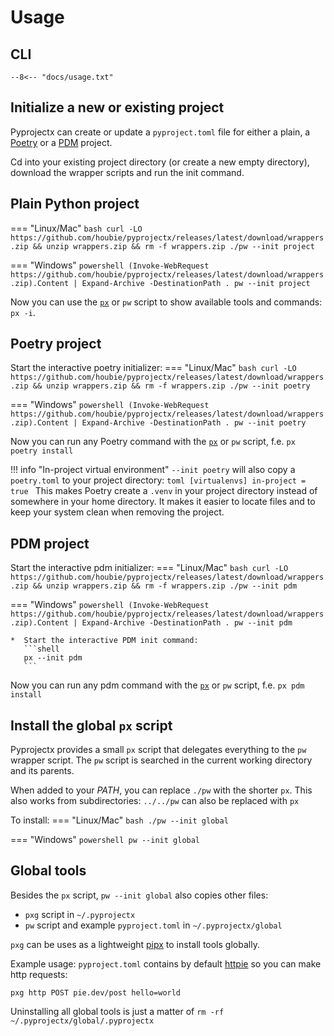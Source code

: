 # Usage

## CLI
```
--8<-- "docs/usage.txt"
```

## Initialize a new or existing project
Pyprojectx can create or update a `pyproject.toml` file for either a plain, a [Poetry](https://python-poetry.org/)
or a [PDM](https://pdm.fming.dev/) project.

Cd into your existing project directory (or create a new empty directory), download the wrapper scripts
and run the init command.

## Plain Python project
=== "Linux/Mac"
    ```bash
    curl -LO https://github.com/houbie/pyprojectx/releases/latest/download/wrappers.zip && unzip wrappers.zip && rm -f wrappers.zip
    ./pw --init project
    ```

=== "Windows"
    ```powershell
    (Invoke-WebRequest https://github.com/houbie/pyprojectx/releases/latest/download/wrappers.zip).Content | Expand-Archive -DestinationPath .
    pw --init project
    ```

Now you can use the [`px`](/usage/#install-the-global-px-script) or `pw` script to show available tools and commands: `px -i`.

## Poetry project
Start the interactive poetry initializer:
=== "Linux/Mac"
    ```bash
    curl -LO https://github.com/houbie/pyprojectx/releases/latest/download/wrappers.zip && unzip wrappers.zip && rm -f wrappers.zip
    ./pw --init poetry
    ```

=== "Windows"
    ```powershell
    (Invoke-WebRequest https://github.com/houbie/pyprojectx/releases/latest/download/wrappers.zip).Content | Expand-Archive -DestinationPath .
    pw --init poetry
    ```

Now you can run any Poetry command with the [`px`](/usage/#install-the-global-px-script) or `pw` script, f.e. `px poetry install`

!!! info "In-project virtual environment"
    `--init poetry` will also copy a `poetry.toml` to your project directory:
    ```toml
    [virtualenvs]
    in-project = true
    ```
    This makes Poetry create a `.venv` in your project directory instead of somewhere in your home directory.
    It makes it easier to locate files and to keep your system clean when removing the project.

## PDM project
Start the interactive pdm initializer:
=== "Linux/Mac"
    ```bash
    curl -LO https://github.com/houbie/pyprojectx/releases/latest/download/wrappers.zip && unzip wrappers.zip && rm -f wrappers.zip
    ./pw --init pdm
    ```

=== "Windows"
    ```powershell
    (Invoke-WebRequest https://github.com/houbie/pyprojectx/releases/latest/download/wrappers.zip).Content | Expand-Archive -DestinationPath .
    pw --init pdm
    ```


    *  Start the interactive PDM init command:
       ```shell
       px --init pdm
       ```
Now you can run any pdm command with the [`px`](/usage/#install-the-global-px-script) or `pw` script, f.e. `px pdm install`

## Install the global `px` script
Pyprojectx provides a small `px` script that delegates everything to the `pw` wrapper script.
The `pw` script is searched in the current working directory and its parents.

When added to your _PATH_, you can replace `./pw` with the shorter `px`.
This also works from subdirectories: `../../pw` can also be replaced with `px`

To install:
=== "Linux/Mac"
    ```bash
    ./pw --init global
    ```

=== "Windows"
    ```powershell
    pw --init global
    ```

## Global tools
Besides the `px` script, `pw --init global` also copies other files:
* `pxg` script in `~/.pyprojectx`
* `pw` script and example `pyproject.toml` in `~/.pyprojectx/global`

`pxg` can be uses as a lightweight [pipx](https://pypa.github.io/pipx/) to install tools globally.

Example usage: `pyproject.toml` contains by default [httpie](https://httpie.io/) so you can make http requests:
```shell
pxg http POST pie.dev/post hello=world
```

Uninstalling all global tools is just a matter of `rm -rf ~/.pyprojectx/global/.pyprojectx`
